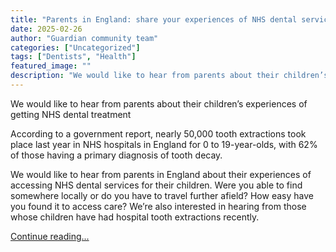 ```yaml
---
title: "Parents in England: share your experiences of NHS dental services for your children"
date: 2025-02-26
author: "Guardian community team"
categories: ["Uncategorized"]
tags: ["Dentists", "Health"]
featured_image: ""
description: "We would like to hear from parents about their children’s experiences of getting NHS dental treatmentAccording to a government report, nearly 50,000 tooth extra..."
---
```


We would like to hear from parents about their children’s experiences of getting NHS dental treatment

According to a government report, nearly 50,000 tooth extractions took place last year in NHS hospitals in England for 0 to 19-year-olds, with 62% of those having a primary diagnosis of tooth decay.

We would like to hear from parents in England about their experiences of accessing NHS dental services for their children. Were you able to find somewhere locally or do you have to travel further afield? How easy have you found it to access care? We’re also interested in hearing from those whose children have had hospital tooth extractions recently.

[Continue reading...](https://www.theguardian.com/society/2025/feb/26/parents-in-england-share-your-experiences-of-nhs-dental-services-for-your-children)
